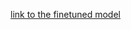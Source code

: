 <a href="[https://drive.google.com/drive/folders/1LGR8IbP0HI-x9JjDi-Qdszchee_DL6Km?usp=sharing](https://drive.google.com/drive/folders/1LGR8IbP0HI-x9JjDi-Qdszchee_DL6Km?usp=sharing)">link to the finetuned model</a>
